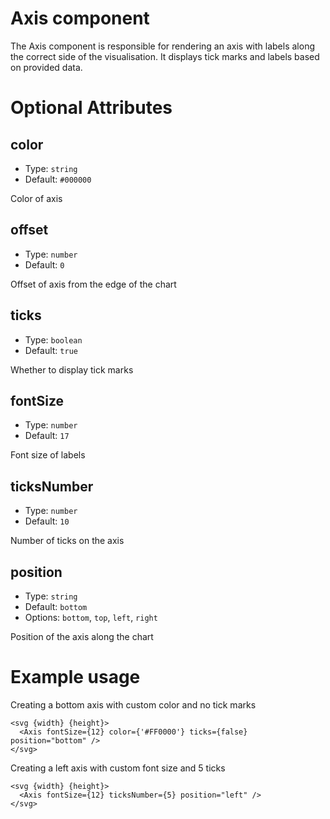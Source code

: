 # Axis component

The Axis component is responsible for rendering an axis with labels along the correct side of the visualisation.
It displays tick marks and labels based on provided data.

# Optional Attributes

## color

- Type: `string`
- Default: `#000000`

Color of axis

## offset

- Type: `number`
- Default: `0`

Offset of axis from the edge of the chart

## ticks

- Type: `boolean`
- Default: `true`

Whether to display tick marks

## fontSize

- Type: `number`
- Default: `17`

Font size of labels

## ticksNumber

- Type: `number`
- Default: `10`

Number of ticks on the axis

## position

- Type: `string`
- Default: `bottom`
- Options: `bottom`, `top`, `left`, `right`

Position of the axis along the chart

# Example usage

Creating a bottom axis with custom color and no tick marks

```svelte
<svg {width} {height}>
  <Axis fontSize={12} color={'#FF0000'} ticks={false} position="bottom" />
</svg>
```

Creating a left axis with custom font size and 5 ticks

```svelte
<svg {width} {height}>
  <Axis fontSize={12} ticksNumber={5} position="left" />
</svg>
```

